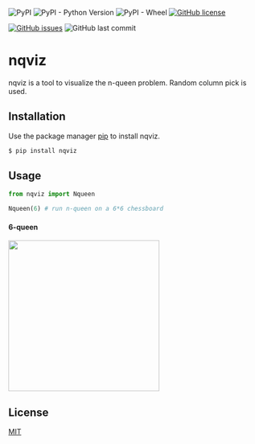 ![PyPI](https://img.shields.io/pypi/v/nqviz?color=blue)
![PyPI - Python Version](https://img.shields.io/pypi/pyversions/nqviz?color=blue)
![PyPI - Wheel](https://img.shields.io/pypi/wheel/nqviz?color=blue)
[![GitHub license](https://img.shields.io/github/license/jhan15/nqviz?color=blue)](https://github.com/jhan15/nqviz/blob/master/license.txt)

[![GitHub issues](https://img.shields.io/github/issues/jhan15/nqviz)](https://github.com/jhan15/nqviz/issues)
![GitHub last commit](https://img.shields.io/github/last-commit/jhan15/nqviz?color=ff69b4)

# nqviz

nqviz is a tool to visualize the n-queen problem. Random column pick is used.

## Installation

Use the package manager [pip](https://pip.pypa.io/en/stable/) to install nqviz.

```bash
$ pip install nqviz
```

## Usage

```python
from nqviz import Nqueen

Nqueen(6) # run n-queen on a 6*6 chessboard
```

#### 6-queen

<img src="https://user-images.githubusercontent.com/62132206/120168297-0040cc80-c1ff-11eb-9a7a-de5e1568fc70.gif" width="300">

## License
[MIT](https://choosealicense.com/licenses/mit/)
